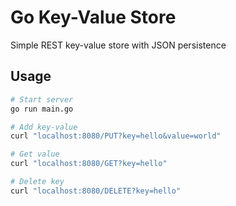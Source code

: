 # Go Key-Value Store

Simple REST key-value store with JSON persistence

## Usage

```bash
# Start server
go run main.go

# Add key-value
curl "localhost:8080/PUT?key=hello&value=world"

# Get value
curl "localhost:8080/GET?key=hello"

# Delete key
curl "localhost:8080/DELETE?key=hello"
